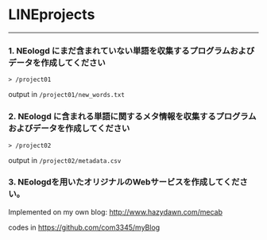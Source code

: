 # LINEprojects
---


### 1. NEologd にまだ含まれていない単語を収集するプログラムおよびデータを作成してください
    > /project01

output in `/project01/new_words.txt`

### 2. NEologd に含まれる単語に関するメタ情報を収集するプログラムおよびデータを作成してください
    > /project02

output in `/project02/metadata.csv`

### 3. NEologdを用いたオリジナルのWebサービスを作成してください。

Implemented on my own blog: http://www.hazydawn.com/mecab

codes in https://github.com/com3345/myBlog